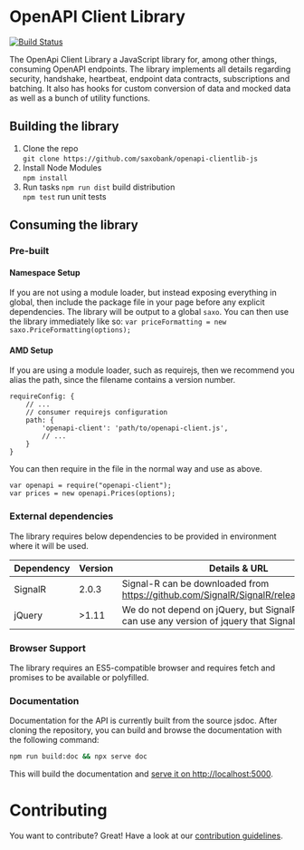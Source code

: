 # OpenAPI Client Library

[![Build Status](https://travis-ci.org/SaxoBank/openapi-clientlib-js.svg?branch=master)](https://travis-ci.org/SaxoBank/openapi-clientlib-js)

The OpenApi Client Library a JavaScript library for, among other things, consuming OpenAPI endpoints. 
The library implements all details regarding security, handshake, heartbeat, endpoint data contracts, subscriptions and batching. 
It also has hooks for custom conversion of data and mocked data as well as a bunch of utility functions.

## Building the library

1. Clone the repo  
`git clone https://github.com/saxobank/openapi-clientlib-js`
2. Install Node Modules  
`npm install`
4. Run tasks
`npm run dist` build distribution  
`npm test` run unit tests  

## Consuming the library

### Pre-built
#### Namespace Setup
If you are not using a module loader, but instead exposing everything in global, then include the package file in your page before any explicit dependencies.
The library will be output to a global `saxo`. You can then use the library immediately like so: 
`var priceFormatting = new saxo.PriceFormatting(options);`

#### AMD Setup
If you are using a module loader, such as requirejs, then we recommend you alias the path, since the filename contains a version number.
```
requireConfig: {
    // ...
    // consumer requirejs configuration
    path: {
        'openapi-client': 'path/to/openapi-client.js',
        // ...
    }
}
```
You can then require in the file in the normal way and use as above.
```
var openapi = require("openapi-client");
var prices = new openapi.Prices(options);
```

### External dependencies
The library requires below dependencies to be provided in environment where it will be used.

|Dependency |Version                 |Details & URL |
|-----------|------------------------|--------------|
|SignalR    |2.0.3                   |Signal-R can be downloaded from https://github.com/SignalR/SignalR/releases/tag/2.0.3.|
|jQuery     |>1.11                  |We do not depend on jQuery, but SignalR does. You can use any version of jquery that SignalR supports.|

### Browser Support
The library requires an ES5-compatible browser and requires fetch and promises to be available or polyfilled.

### Documentation

Documentation for the API is currently built from the source jsdoc. After cloning the repository, you can build and browse the documentation with the following command:

```bash
npm run build:doc && npx serve doc
```

This will build the documentation and [serve it on http://localhost:5000](http://localhost:5000).

# Contributing

You want to contribute? Great! Have a look at our [contribution guidelines](CONTRIBUTING.md).
